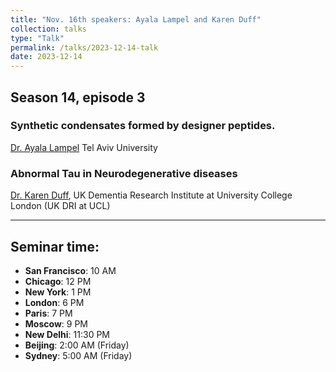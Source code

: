 ```yaml
---
title: "Nov. 16th speakers: Ayala Lampel and Karen Duff"
collection: talks
type: "Talk"
permalink: /talks/2023-12-14-talk
date: 2023-12-14
---
```


## Season 14, episode 3

### Synthetic condensates formed by designer peptides.
[Dr. Ayala Lampel](https://www.lampellab.sites.tau.ac.il/)
Tel Aviv University

### Abnormal Tau in Neurodegenerative diseases
[Dr. Karen Duff](https://ukdri.ac.uk/team/karen-duff), 
UK Dementia Research Institute at University College London (UK DRI at UCL)

---


## Seminar time:
* **San Francisco**: 10 AM
* **Chicago**: 12 PM
* **New York**: 1 PM
* **London**: 6 PM
* **Paris**: 7 PM
* **Moscow**: 9 PM
* **New Delhi**: 11:30 PM
* **Beijing**: 2:00 AM (Friday)
* **Sydney**: 5:00 AM (Friday)





